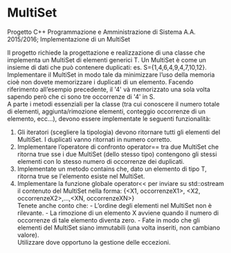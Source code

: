# MultiSet
Progetto C++ Programmazione e Amministrazione di Sistema A.A. 2015/2016; Implementazione di un MultiSet

Il progetto richiede la progettazione e realizzazione di una classe che implementa un MultiSet di elementi generici T. Un MultiSet è come un insieme di dati che può contenere duplicati: es. S={1,4,6,4,9,4,7,10,12}. Implementare il MultiSet in modo tale da minimizzare l’uso della memoria cioè non dovete memorizzare i duplicati di un elemento. Facendo riferimento all’esempio precedente, il '4' và memorizzato una sola volta sapendo però che ci sono tre occorrenze di '4' in S.   
A parte i metodi essenziali per la classe (tra cui conoscere il numero totale di elementi, aggiunta/rimozione elementi, conteggio occorrenze di un elemento, ecc...), devono essere implementate le seguenti funzionalità:  
1. Gli iteratori (scegliere la tipologia) devono ritornare tutti gli elementi del MultiSet. I duplicati vanno ritornati in numero corretto.  
2. Implementare l’operatore di confronto operator== tra due MultiSet che ritorna true sse i due MultiSet (dello stesso tipo) contengono gli stessi elementi con lo stesso numero di occorrenze dei duplicati.  
3. Implementate un metodo contains che, dato un elemento di tipo T,  ritorna true se l'elemento esiste nel MultiSet.  
4. Implementare la funzione globale operator<< per inviare su std::ostream il contenuto del MultiSet nella forma:      {<X1, occorrenzeX1>, <X2, occorrenzeX2>,...,<XN, occorrenzeXN>}  
Tenete anche conto che:  - L’ordine degli elementi nel MultiSet non è rilevante.  - La rimozione di un elemento X avviene quando il numero di      occorrenze di tale elemento diventa zero.  - Fate in modo che gli elementi del MultiSet siano immutabili (una     volta inseriti, non cambiano valore).  
Utilizzare dove opportuno la gestione delle eccezioni.
